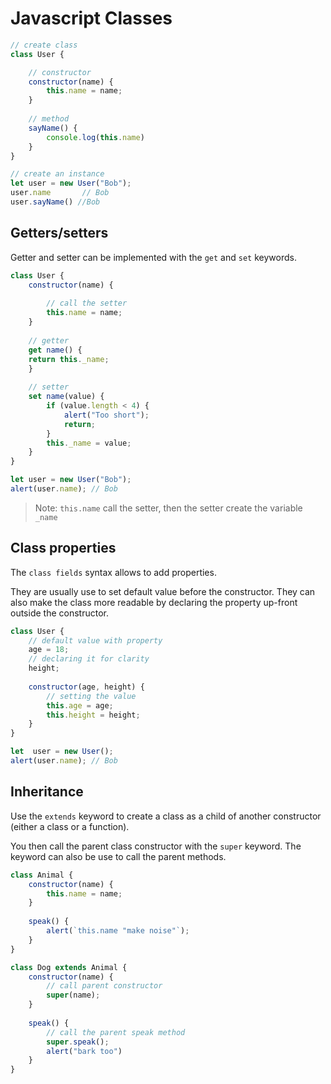 # Javascript Classes

```javascript
// create class
class User {

    // constructor
    constructor(name) {
        this.name = name;
    }
    
    // method 
    sayName() {
        console.log(this.name)
    }
}

// create an instance
let user = new User("Bob");
user.name       // Bob
user.sayName() //Bob
```

## Getters/setters

Getter and setter can be implemented with the `get` and `set` keywords.

```javascript
class User {
    constructor(name) {
    
        // call the setter
        this.name = name;
    }
    
    // getter
    get name() {
    return this._name;
    }
    
    // setter
    set name(value) {
        if (value.length < 4) {
            alert("Too short");
            return;
        }
        this._name = value;
    }
}

let user = new User("Bob");
alert(user.name); // Bob 
```
>Note: `this.name` call the setter, then the setter
> create the variable `_name`

## Class properties

The `class fields` syntax allows to add properties.

They are usually use to set default value before the constructor.
They can also make the class more readable by declaring the property
up-front outside the constructor.

```javascript
class User {
    // default value with property
    age = 18;
    // declaring it for clarity
    height;
    
    constructor(age, height) {
        // setting the value
        this.age = age;
        this.height = height;
    }
}

let  user = new User();
alert(user.name); // Bob
```
## Inheritance

Use the `extends` keyword to create a class as a child of
another constructor (either a class or a function).

You then call the parent class constructor with the `super` keyword.
The keyword can also be use to call the parent methods.

```javascript
class Animal {
    constructor(name) {
        this.name = name;
    }
    
    speak() {
        alert(`this.name "make noise"`);
    }
}

class Dog extends Animal {
    constructor(name) {
        // call parent constructor
        super(name);
    }
    
    speak() {
        // call the parent speak method
        super.speak();
        alert("bark too")
    }
}
```

